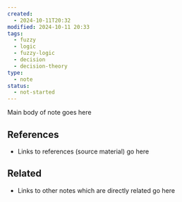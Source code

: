 ```yaml
---
created:
  - 2024-10-11T20:32
modified: 2024-10-11 20:33
tags:
  - fuzzy
  - logic
  - fuzzy-logic
  - decision
  - decision-theory
type:
  - note
status:
  - not-started
---
```

Main body of note goes here
## References

* Links to references (source material) go here
## Related

* Links to other notes which are directly related go here